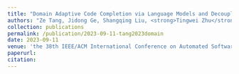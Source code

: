 ```yaml
---
title: "Domain Adaptive Code Completion via Language Models and Decoupled Domain Databases"
authors: "Ze Tang, Jidong Ge, Shangqing Liu, <strong>Tingwei Zhu</strong>, Tongtong Xu, Liguo Huang, Bin Luo"
collection: publications
permalink: /publication/2023-09-11-tang2023domain
date: 2023-09-11
venue: 'the 38th IEEE/ACM International Conference on Automated Software Engineering (ASE 2023), 🏆<span style="color:red;">Distinguished Paper Award</span>'
paperurl: 
citation: 
---
```


